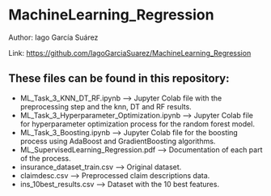 # MachineLearning_Regression
Author: Iago García Suárez

Link: https://github.com/IagoGarciaSuarez/MachineLearning_Regression

## These files can be found in this repository:
- ML_Task_3_KNN_DT_RF.ipynb --> Jupyter Colab file with the preprocessing step and the knn, DT and RF results.
- ML_Task_3_Hyperparameter_Optimization.ipynb --> Jupyter Colab file for hyperparameter optimization process for the random forest model.
- ML_Task_3_Boosting.ipynb --> Jupyter Colab file for the boosting process using AdaBoost and GradientBoosting algorithms.
- ML_SupervisedLearning_Regression.pdf --> Documentation of each part of the process.
- insurance_dataset_train.csv --> Original dataset.
- claimdesc.csv --> Preprocessed claim descriptions data.
- ins_10best_results.csv --> Dataset with the 10 best features.
